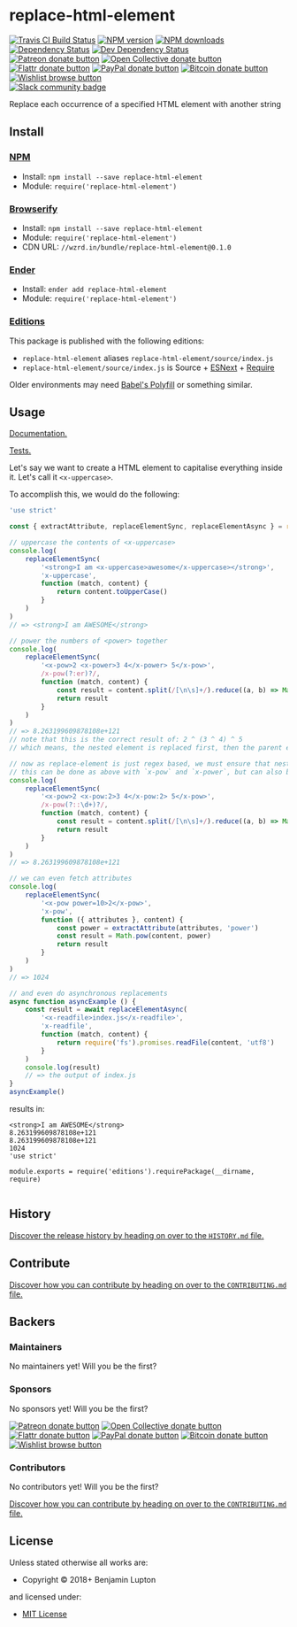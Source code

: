 <!-- TITLE/ -->

<h1>replace-html-element</h1>

<!-- /TITLE -->


<!-- BADGES/ -->

<span class="badge-travisci"><a href="http://travis-ci.org/bevry/replace-html-element" title="Check this project's build status on TravisCI"><img src="https://img.shields.io/travis/bevry/replace-html-element/master.svg" alt="Travis CI Build Status" /></a></span>
<span class="badge-npmversion"><a href="https://npmjs.org/package/replace-html-element" title="View this project on NPM"><img src="https://img.shields.io/npm/v/replace-html-element.svg" alt="NPM version" /></a></span>
<span class="badge-npmdownloads"><a href="https://npmjs.org/package/replace-html-element" title="View this project on NPM"><img src="https://img.shields.io/npm/dm/replace-html-element.svg" alt="NPM downloads" /></a></span>
<span class="badge-daviddm"><a href="https://david-dm.org/bevry/replace-html-element" title="View the status of this project's dependencies on DavidDM"><img src="https://img.shields.io/david/bevry/replace-html-element.svg" alt="Dependency Status" /></a></span>
<span class="badge-daviddmdev"><a href="https://david-dm.org/bevry/replace-html-element#info=devDependencies" title="View the status of this project's development dependencies on DavidDM"><img src="https://img.shields.io/david/dev/bevry/replace-html-element.svg" alt="Dev Dependency Status" /></a></span>
<br class="badge-separator" />
<span class="badge-patreon"><a href="https://patreon.com/bevry" title="Donate to this project using Patreon"><img src="https://img.shields.io/badge/patreon-donate-yellow.svg" alt="Patreon donate button" /></a></span>
<span class="badge-opencollective"><a href="https://opencollective.com/bevry" title="Donate to this project using Open Collective"><img src="https://img.shields.io/badge/open%20collective-donate-yellow.svg" alt="Open Collective donate button" /></a></span>
<span class="badge-flattr"><a href="https://flattr.com/profile/balupton" title="Donate to this project using Flattr"><img src="https://img.shields.io/badge/flattr-donate-yellow.svg" alt="Flattr donate button" /></a></span>
<span class="badge-paypal"><a href="https://bevry.me/paypal" title="Donate to this project using Paypal"><img src="https://img.shields.io/badge/paypal-donate-yellow.svg" alt="PayPal donate button" /></a></span>
<span class="badge-bitcoin"><a href="https://bevry.me/bitcoin" title="Donate once-off to this project using Bitcoin"><img src="https://img.shields.io/badge/bitcoin-donate-yellow.svg" alt="Bitcoin donate button" /></a></span>
<span class="badge-wishlist"><a href="https://bevry.me/wishlist" title="Buy an item on our wishlist for us"><img src="https://img.shields.io/badge/wishlist-donate-yellow.svg" alt="Wishlist browse button" /></a></span>
<br class="badge-separator" />
<span class="badge-slackin"><a href="https://slack.bevry.me" title="Join this project's slack community"><img src="https://slack.bevry.me/badge.svg" alt="Slack community badge" /></a></span>

<!-- /BADGES -->


<!-- DESCRIPTION/ -->

Replace each occurrence of a specified HTML element with another string

<!-- /DESCRIPTION -->


<!-- INSTALL/ -->

<h2>Install</h2>

<a href="https://npmjs.com" title="npm is a package manager for javascript"><h3>NPM</h3></a><ul>
<li>Install: <code>npm install --save replace-html-element</code></li>
<li>Module: <code>require('replace-html-element')</code></li></ul>

<a href="http://browserify.org" title="Browserify lets you require('modules') in the browser by bundling up all of your dependencies"><h3>Browserify</h3></a><ul>
<li>Install: <code>npm install --save replace-html-element</code></li>
<li>Module: <code>require('replace-html-element')</code></li>
<li>CDN URL: <code>//wzrd.in/bundle/replace-html-element@0.1.0</code></li></ul>

<a href="http://enderjs.com" title="Ender is a full featured package manager for your browser"><h3>Ender</h3></a><ul>
<li>Install: <code>ender add replace-html-element</code></li>
<li>Module: <code>require('replace-html-element')</code></li></ul>

<h3><a href="https://github.com/bevry/editions" title="Editions are the best way to produce and consume packages you care about.">Editions</a></h3>

<p>This package is published with the following editions:</p>

<ul><li><code>replace-html-element</code> aliases <code>replace-html-element/source/index.js</code></li>
<li><code>replace-html-element/source/index.js</code> is Source + <a href="https://babeljs.io/docs/learn-es2015/" title="ECMAScript Next">ESNext</a> + <a href="https://nodejs.org/dist/latest-v5.x/docs/api/modules.html" title="Node/CJS Modules">Require</a></li></ul>

<p>Older environments may need <a href="https://babeljs.io/docs/usage/polyfill/" title="A polyfill that emulates missing ECMAScript environment features">Babel's Polyfill</a> or something similar.</p>

<!-- /INSTALL -->


## Usage

[Documentation.](http://master.detect-indentation.bevry.surge.sh/docs/)

[Tests.](https://github.com/bevry/detect-indentation/blob/master/source/test.js)

Let's say we want to create a HTML element to capitalise everything inside it. Let's call it `<x-uppercase>`.

To accomplish this, we would do the following:

<!-- <x-example> -->
``` js
'use strict'

const { extractAttribute, replaceElementSync, replaceElementAsync } = require('replace-html-element')

// uppercase the contents of <x-uppercase>
console.log(
	replaceElementSync(
		'<strong>I am <x-uppercase>awesome</x-uppercase></strong>',
		'x-uppercase',
		function (match, content) {
			return content.toUpperCase()
		}
	)
)
// => <strong>I am AWESOME</strong>

// power the numbers of <power> together
console.log(
	replaceElementSync(
		'<x-pow>2 <x-power>3 4</x-power> 5</x-pow>',
		/x-pow(?:er)?/,
		function (match, content) {
			const result = content.split(/[\n\s]+/).reduce((a, b) => Math.pow(a, b))
			return result
		}
	)
)
// => 8.263199609878108e+121
// note that this is the correct result of: 2 ^ (3 ^ 4) ^ 5
// which means, the nested element is replaced first, then the parent element, as expected

// now as replace-element is just regex based, we must ensure that nested elements have unique tags
// this can be done as above with `x-pow` and `x-power`, but can also be done via a `:<N>` suffix to the tag
console.log(
	replaceElementSync(
		'<x-pow>2 <x-pow:2>3 4</x-pow:2> 5</x-pow>',
		/x-pow(?::\d+)?/,
		function (match, content) {
			const result = content.split(/[\n\s]+/).reduce((a, b) => Math.pow(a, b))
			return result
		}
	)
)
// => 8.263199609878108e+121

// we can even fetch attributes
console.log(
	replaceElementSync(
		'<x-pow power=10>2</x-pow>',
		'x-pow',
		function ({ attributes }, content) {
			const power = extractAttribute(attributes, 'power')
			const result = Math.pow(content, power)
			return result
		}
	)
)
// => 1024

// and even do asynchronous replacements
async function asyncExample () {
	const result = await replaceElementAsync(
		'<x-readfile>index.js</x-readfile>',
		'x-readfile',
		function (match, content) {
			return require('fs').promises.readFile(content, 'utf8')
		}
	)
	console.log(result)
	// => the output of index.js
}
asyncExample()
```
results in:
```
<strong>I am AWESOME</strong>
8.263199609878108e+121
8.263199609878108e+121
1024
'use strict'

module.exports = require('editions').requirePackage(__dirname, require)


```
<!-- </x-example> -->


<!-- HISTORY/ -->

<h2>History</h2>

<a href="https://github.com/bevry/replace-html-element/blob/master/HISTORY.md#files">Discover the release history by heading on over to the <code>HISTORY.md</code> file.</a>

<!-- /HISTORY -->


<!-- CONTRIBUTE/ -->

<h2>Contribute</h2>

<a href="https://github.com/bevry/replace-html-element/blob/master/CONTRIBUTING.md#files">Discover how you can contribute by heading on over to the <code>CONTRIBUTING.md</code> file.</a>

<!-- /CONTRIBUTE -->


<!-- BACKERS/ -->

<h2>Backers</h2>

<h3>Maintainers</h3>

No maintainers yet! Will you be the first?

<h3>Sponsors</h3>

No sponsors yet! Will you be the first?

<span class="badge-patreon"><a href="https://patreon.com/bevry" title="Donate to this project using Patreon"><img src="https://img.shields.io/badge/patreon-donate-yellow.svg" alt="Patreon donate button" /></a></span>
<span class="badge-opencollective"><a href="https://opencollective.com/bevry" title="Donate to this project using Open Collective"><img src="https://img.shields.io/badge/open%20collective-donate-yellow.svg" alt="Open Collective donate button" /></a></span>
<span class="badge-flattr"><a href="https://flattr.com/profile/balupton" title="Donate to this project using Flattr"><img src="https://img.shields.io/badge/flattr-donate-yellow.svg" alt="Flattr donate button" /></a></span>
<span class="badge-paypal"><a href="https://bevry.me/paypal" title="Donate to this project using Paypal"><img src="https://img.shields.io/badge/paypal-donate-yellow.svg" alt="PayPal donate button" /></a></span>
<span class="badge-bitcoin"><a href="https://bevry.me/bitcoin" title="Donate once-off to this project using Bitcoin"><img src="https://img.shields.io/badge/bitcoin-donate-yellow.svg" alt="Bitcoin donate button" /></a></span>
<span class="badge-wishlist"><a href="https://bevry.me/wishlist" title="Buy an item on our wishlist for us"><img src="https://img.shields.io/badge/wishlist-donate-yellow.svg" alt="Wishlist browse button" /></a></span>

<h3>Contributors</h3>

No contributors yet! Will you be the first?

<a href="https://github.com/bevry/replace-html-element/blob/master/CONTRIBUTING.md#files">Discover how you can contribute by heading on over to the <code>CONTRIBUTING.md</code> file.</a>

<!-- /BACKERS -->


<!-- LICENSE/ -->

<h2>License</h2>

Unless stated otherwise all works are:

<ul><li>Copyright &copy; 2018+ Benjamin Lupton</li></ul>

and licensed under:

<ul><li><a href="http://spdx.org/licenses/MIT.html">MIT License</a></li></ul>

<!-- /LICENSE -->
